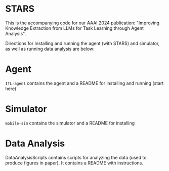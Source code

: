 # STARS

This is the accompanying code for our AAAI 2024 publication: "Improving Knowledge Extraction from LLMs for Task Learning through Agent Analysis".

Directions for installing and running the agent (with STARS) and simulator, as well as running data analysis are below:

# Agent

`ITL-agent` contains the agent and a README for installing and running (start here)

# Simulator

`mobile-sim` contains the simulator and a README for installing

# Data Analysis

DataAnalysisScripts contains scripts for analyzing the data (used to produce figures in paper). It contains a README with instructions.
